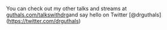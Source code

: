 You can check out my other talks and streams at [guthals.com/talkswithdrg](https://guthals.com/talkswithdrg)and say hello on Twitter [@drguthals] (https://twitter.com/drguthals)
